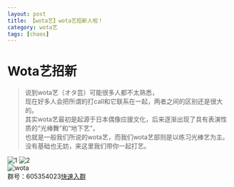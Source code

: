 ```yaml
---
layout: post
title: 【wota艺】wota艺招新人啦！
category: wota艺
tags: [chaos]
---
```


# Wota艺招新

>说到wota艺（オタ芸）可能很多人都不太熟悉，<br />
现在好多人会把所谓的打call和它联系在一起，两者之间的区别还是很大的。<br />
其实wota艺最初是起源于日本偶像应援文化，后来逐渐出现了具有表演性质的“光棒舞”和“地下艺”，<br />
也就是一般我们所说的wota艺，而我们wota艺部则是以练习光棒艺为主。<br />
没有基础也无妨，来这里我们带你一起打艺。<br />

![1](https://dev.tencent.com/u/Water_Emissary/p/pbed/git/raw/master/wota/zhaoxing/1.png)
![2](https://dev.tencent.com/u/Water_Emissary/p/pbed/git/raw/master/wota/zhaoxing/2.png)
<br />
![wota](https://dev.tencent.com/u/Water_Emissary/p/pbed/git/raw/master/wota/zhaoxing/wota.png)
<br />
群号：605354023[快速入群](//shang.qq.com/wpa/qunwpa?idkey=8a3175ba271f87925f798d405d06be1a715c3676a64fc6a432e07351517a1cc9)
